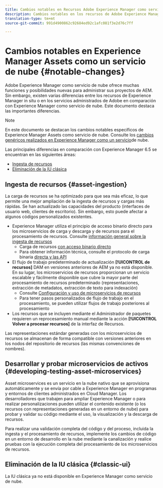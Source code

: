 ```yaml
---
title: Cambios notables en Recursos Adobe Experience Manager como servicio de nube
description: Cambios notables en los recursos de Adobe Experience Manager en el servicio de nube de AEM en comparación con Experience Manager 6.5
translation-type: tm+mt
source-git-commit: 991d4900862c92684ed92c1afc081f3e2d76c7ff

---
```



# Cambios notables en Experience Manager Assets como un servicio de nube {#notable-changes}

Adobe Experience Manager como servicio de nube ofrece muchas funciones y posibilidades nuevas para administrar sus proyectos de AEM. Sin embargo, existen varias diferencias entre los recursos de Experience Manager in situ o en los servicios administrados de Adobe en comparación con Experience Manager como servicio de nube. Este documento destaca las importantes diferencias.

>[!NOTE]
>
>En este documento se destacan los cambios notables específicos de Experience Manager Assets como servicio de nube. Consulte los [cambios genéricos realizados en Experience Manager como un servicio](/help/release-notes/aem-cloud-changes.md)de nube.

Las principales diferencias en comparación con Experience Manager 6.5 se encuentran en las siguientes áreas:

* [Ingesta de recursos](#asset-ingestion)
* [Eliminación de la IU clásica](#classic-ui)

## Ingesta de recursos {#asset-ingestion}

La carga de recursos se ha optimizado para que sea más eficaz, lo que permite una mejor ampliación de la ingesta de recursos y cargas más rápidas. Se han actualizado las capacidades del producto (interfaces de usuario web, clientes de escritorio). Sin embargo, esto puede afectar a algunos códigos personalizados existentes.

* Experience Manager utiliza el principio de acceso binario directo para los microservicios de carga y descarga y de recursos para el procesamiento de recursos. Consulte [información general sobre la ingesta de recursos](/help/assets/asset-microservices-overview.md)
   * Carga de recursos [con acceso binario directo](/help/assets/asset-microservices-overview.md#asset-upload-with-direct-binary-access)
   * Para obtener información técnica, consulte el protocolo de carga binaria [directa y las API](/help/assets/developer-reference-material-apis.md#overview-binary-upload)
* El flujo de trabajo predeterminado de actualización **[!UICONTROL de recursos]** DAM en versiones anteriores de AEM ya no está disponible. En su lugar, los microservicios de recursos proporcionan un servicio escalable y fácilmente disponible que cubre la mayor parte del procesamiento de recursos predeterminado (representaciones, extracción de metadatos, extracción de texto para indexación)
   * Consulte [Configuración y uso de microservicios de recursos](/help/assets/asset-microservices-configure-and-use.md)
   * Para tener pasos personalizados de flujo de trabajo en el procesamiento, se pueden utilizar flujos de trabajo [](/help/assets/asset-microservices-configure-and-use.md#post-processing-workflows) posteriores al procesamiento
* Los recursos que se incluyen mediante el Administrador de paquetes requieren un reprocesamiento manual mediante la acción **[!UICONTROL Volver a procesar recursos]** de la interfaz de Recursos.

Las representaciones estándar generadas con los microservicios de recursos se almacenan de forma compatible con versiones anteriores en los nodos del repositorio de recursos (las mismas convenciones de nombres).

## Desarrollar y probar microservicios de activos {#developing-testing-asset-microservices}

Asset microservices es un servicio en la nube nativo que se aprovisiona automáticamente y se envía por cable a Experience Manager en programas y entornos de clientes administrados en Cloud Manager. Los desarrolladores que trabajen para ampliar Experience Manager o para realizar personalizaciones pueden utilizar el contenido existente (o los recursos con representaciones generadas en un entorno de nube) para probar y validar su código mediante el uso, la visualización y la descarga de recursos.

Para realizar una validación completa del código y del proceso, incluida la ingesta y el procesamiento de recursos, implemente los cambios de código en un entorno de desarrollo en la nube mediante la canalización y realice pruebas con la ejecución completa del procesamiento de los microservicios de recursos.

## Eliminación de la IU clásica {#classic-ui}

La IU clásica ya no está disponible en Experience Manager como servicio de nube.
